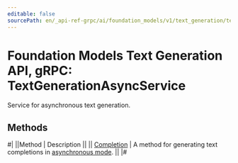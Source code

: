 ```yaml
---
editable: false
sourcePath: en/_api-ref-grpc/ai/foundation_models/v1/text_generation/text-generation/api-ref/grpc/TextGenerationAsync/index.md
---
```


# Foundation Models Text Generation API, gRPC: TextGenerationAsyncService

Service for asynchronous text generation.

## Methods

#|
||Method | Description ||
|| [Completion](completion.md) | A method for generating text completions in [asynchronous mode](/docs/foundation-models/concepts/#working-mode). ||
|#